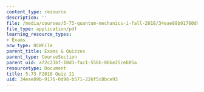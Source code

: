 ```yaml
---
content_type: resource
description: ''
file: /media/courses/5-73-quantum-mechanics-i-fall-2018/34eae89b91760d98b571226f5c8bce93_MIT5_73F18_quiz11.pdf
file_type: application/pdf
learning_resource_types:
- Exams
ocw_type: OCWFile
parent_title: Exams & Quizzes
parent_type: CourseSection
parent_uid: a72c23bf-10d3-fac1-556b-86be25ceb05a
resourcetype: Document
title: 5.73 F2018 Quiz 11
uid: 34eae89b-9176-0d98-b571-226f5c8bce93
---
```

